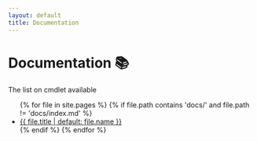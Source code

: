 ```yaml
---
layout: default
title: Documentation
---
```


# Documentation 📚

The list on cmdlet available

<ul>
{% for file in site.pages %}
  {% if file.path contains 'docs/' and file.path != 'docs/index.md' %}
    <li><a href="{{ docs/file.url }}">{{ file.title | default: file.name }}</a></li>
  {% endif %}
{% endfor %}
</ul>
